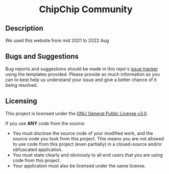 <h1 align="center">ChipChip Community</h1>

## Description
We used this website from mid 2021 to 2022 Aug

## Bugs and Suggestions
Bug reports and suggestions should be made in this repo's [issue tracker](https://github.com/Revolutionno/chipchip-site-1.0/issues) using the templates provided. Please provide as much information as you can to best help us understand your issue and give a better chance of it being resolved.

## Licensing
This project is licensed under the [GNU General Public License v3.0](https://www.gnu.org/licenses/gpl-3.0.en.html). 

If you use **ANY** code from the source:
- You must disclose the source code of your modified work, and the source code you took from this project. This means you are not allowed to use code from this project (even partially) in a closed-source and/or obfuscated application.
- You must state clearly and obviously to all end users that you are using code from this project.
- Your application must also be licensed under the same license.
